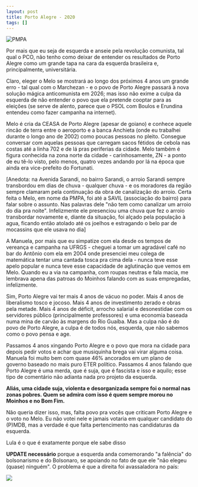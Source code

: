 ```yaml
---
layout: post
title: Porto Alegre - 2020
tags: []
---
```


![PMPA](https://i.imgur.com/OdhOXCT.jpg)

Por mais que eu seja de esquerda e anseie pela revolução comunista, tal qual o PCO, não tenho como deixar de entender os resultados de Porto Alegre como um grande tapa na cara da esquerda brasileira e, principalmente, universitária.

Claro, eleger o Melo se mostrará ao longo dos próximos 4 anos um grande erro - tal qual com o Marchezan - e o povo de Porto Alegre passará à nova solução mágica anticomunista em 2026; mas isso não exime a culpa da esquerda de não entender o povo que ela pretende cooptar para as eleições (se serve de alento, parece que o PSOL com Boulos e Erundina entendeu como fazer campanha na internet).

Melo é cria da CEASA de Porto Alegre (apesar de goiano) e conhece aquele rincão de terra entre o aeroporto e a banca Anchieta (onde eu trabalhei durante o longo ano de 2002) como poucas pessoas no pleito. Consegue conversar com aquelas pessoas que carregam sacos fétidos de cebola nas costas até a linha 702 e de lá pras periferias da cidade. Melo também é figura conhecida na zona norte da cidade  - carinhosamente, ZN - a ponto de eu tê-lo visto, pelo menos, quatro vezes andando por lá na época que ainda era vice-prefeito do Fortunati.

[Anedota: na Avenida Sarandi, no bairro Sarandi, o arroio Sarandi sempre transbordou em dias de chuva - qualquer chuva - e os moradores da região sempre clamaram pela continuação da obra de canalização do arroio. Certa feita o Melo, em nome da PMPA, foi até a SAVIL (associação do bairro) para falar sobre o assunto. Nas palavras dele "não tem como canalizar um arroio do dia pra noite". Infelizmente ele presenciou uma chuva que fez o arroio transbordar novamente e, diante da situação, foi alçado pela população à agua, ficando então atolado até os joelhos e estragando o belo par de mocassins que ele usava no dia]

A Manuela, por mais que eu simpatize com ela desde os tempos de vereança e campanha na UFRGS - cheguei a tomar um agradável café no bar do Antônio com ela em 2004 onde presenciei meu colega de matemática tentar uma cantada tosca pra cima dela - nunca teve esse apelo popular e nunca teve esse capacidade de aglutinação que vemos em Melo. Quando eu a via na campanha, com roupas neutras e fala macia, me lembrava apena das patroas do Moinhos falando com as suas empregadas, infelizmente.

Sim, Porto Alegre vai ter mais 4 anos de vácuo no poder. Mais 4 anos de liberalismo tosco e jocoso. Mais 4 anos de investimento zerado e obras pela metade. Mais 4 anos de déficit, arrocho salarial e desonestidae com os servidores público (principalmente professores) e uma economia baseada numa mina de carvão às margens do Rio Guaíba. Mas a culpa não é do povo de Porto Alegre, a culpa é de todos nós, esquerda, que não sabemos como o povo pensa e age.

Passamos 4 anos xingando Porto Alegre e o povo que mora na cidade para depois pedir votos e achar que musiquinha brega vai virar alguma coisa. Manuela foi muito bem com quase 46% ancorados em um plano de governo baseado no mais puro ETER político. Passamos 4 anos falando que Porto Alegre é uma merda, que é suja, que é fascista e isso e aquilo; esse tipo de comentário não adianta nada pro projeto da esquerda. 

**Aliás, uma cidade suja, violenta e desorganizada sempre foi o normal nas zonas pobres. Quem se admira com isso é quem sempre morou no Moinhos e no Bom Fim.**

Não queria dizer isso, mas, falta povo pra vocês que criticam Porto Alegre e o voto no Melo. Eu não votei nele e jamais votaria em qualquer candidato do (P)MDB, mas a verdade é que falta pertencimento nas candidaturas da esquerda. 

Lula é o que é exatamente porque ele sabe disso

**UPDATE necessário** porque a esquerda anda comemorando "a falência" do bolsonarismo e do Bolsonaro, se apoiando no fato de que ele "não elegeu (quase) ninguém". O problema é que a direita foi avassaladora no país:

![](https://pbs.twimg.com/media/EoFttZQXEAYNrWb?format=jpg)
